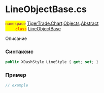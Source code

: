 
# LineObjectBase.cs
<mark style="color:purple;">`namespace`</mark> [TigerTrade.Chart](../../../../../TigerTrade.Chart.md).[Objects](../../../../../TigerTrade.Chart/Objects.md).[Abstract](../../../../../TigerTrade.Chart/Objects/Abstract.md)  
<mark style="color:red;">&nbsp;&nbsp;&nbsp;&nbsp;&nbsp;&nbsp;&nbsp;&nbsp;`class`</mark> [LineObjectBase](../../LineObjectBase.cs.md)

Описание

### Синтаксис
```csharp
public XDashStyle LineStyle { get; set; }
```
### Пример  
```csharp
// example
```
